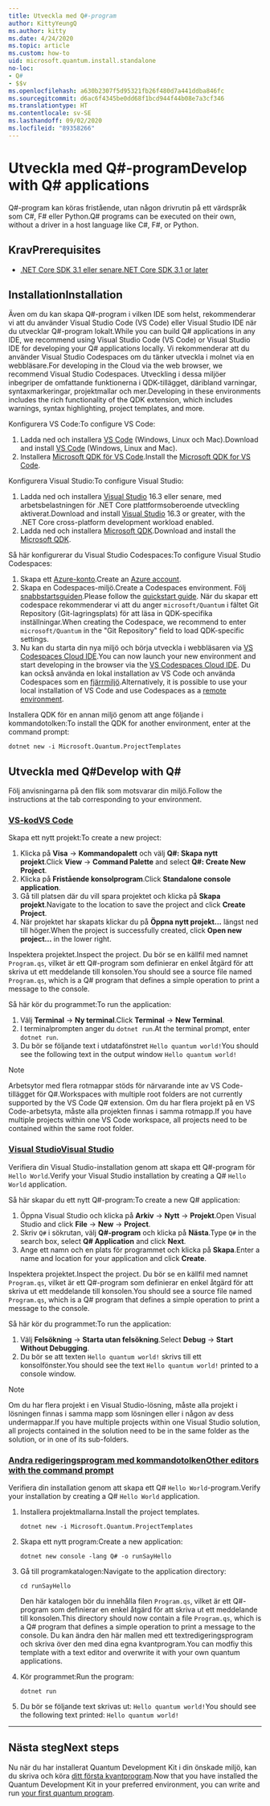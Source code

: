 ```yaml
---
title: Utveckla med Q#-program
author: KittyYeungQ
ms.author: kitty
ms.date: 4/24/2020
ms.topic: article
ms.custom: how-to
uid: microsoft.quantum.install.standalone
no-loc:
- Q#
- $$v
ms.openlocfilehash: a630b2307f5d95321fb26f480d7a441ddba846fc
ms.sourcegitcommit: d6ac6f4345be0dd68f1bcd944f44b08e7a3cf346
ms.translationtype: HT
ms.contentlocale: sv-SE
ms.lasthandoff: 09/02/2020
ms.locfileid: "89358266"
---
```

# <a name="develop-with-no-locq-applications"></a><span data-ttu-id="45d93-102">Utveckla med Q#-program</span><span class="sxs-lookup"><span data-stu-id="45d93-102">Develop with Q# applications</span></span>

<span data-ttu-id="45d93-103">Q#-program kan köras fristående, utan någon drivrutin på ett värdspråk som C#, F# eller Python.</span><span class="sxs-lookup"><span data-stu-id="45d93-103">Q# programs can be executed on their own, without a driver in a host language like C#, F#, or Python.</span></span>

## <a name="prerequisites"></a><span data-ttu-id="45d93-104">Krav</span><span class="sxs-lookup"><span data-stu-id="45d93-104">Prerequisites</span></span>

- [<span data-ttu-id="45d93-105">.NET Core SDK 3.1 eller senare</span><span class="sxs-lookup"><span data-stu-id="45d93-105">.NET Core SDK 3.1 or later</span></span>](https://www.microsoft.com/net/download)

## <a name="installation"></a><span data-ttu-id="45d93-106">Installation</span><span class="sxs-lookup"><span data-stu-id="45d93-106">Installation</span></span>

<span data-ttu-id="45d93-107">Även om du kan skapa Q#-program i vilken IDE som helst, rekommenderar vi att du använder Visual Studio Code (VS Code) eller Visual Studio IDE när du utvecklar Q#-program lokalt.</span><span class="sxs-lookup"><span data-stu-id="45d93-107">While you can build Q# applications in any IDE, we recommend using Visual Studio Code (VS Code) or Visual Studio IDE for developing your Q# applications locally.</span></span> <span data-ttu-id="45d93-108">Vi rekommenderar att du använder Visual Studio Codespaces om du tänker utveckla i molnet via en webbläsare.</span><span class="sxs-lookup"><span data-stu-id="45d93-108">For developing in the Cloud via the web browser, we recommend Visual Studio Codespaces.</span></span> <span data-ttu-id="45d93-109">Utveckling i dessa miljöer inbegriper de omfattande funktionerna i QDK-tillägget, däribland varningar, syntaxmarkeringar, projektmallar och mer.</span><span class="sxs-lookup"><span data-stu-id="45d93-109">Developing in these environments includes the rich functionality of the QDK extension, which includes warnings, syntax highlighting, project templates, and more.</span></span> 

<span data-ttu-id="45d93-110">Konfigurera VS Code:</span><span class="sxs-lookup"><span data-stu-id="45d93-110">To configure VS Code:</span></span>

1. <span data-ttu-id="45d93-111">Ladda ned och installera [VS Code](https://code.visualstudio.com/download) (Windows, Linux och Mac).</span><span class="sxs-lookup"><span data-stu-id="45d93-111">Download and install [VS Code](https://code.visualstudio.com/download) (Windows, Linux and Mac).</span></span>
2. <span data-ttu-id="45d93-112">Installera [Microsoft QDK för VS Code](https://marketplace.visualstudio.com/items?itemName=quantum.quantum-devkit-vscode).</span><span class="sxs-lookup"><span data-stu-id="45d93-112">Install the [Microsoft QDK for VS Code](https://marketplace.visualstudio.com/items?itemName=quantum.quantum-devkit-vscode).</span></span>

<span data-ttu-id="45d93-113">Konfigurera Visual Studio:</span><span class="sxs-lookup"><span data-stu-id="45d93-113">To configure Visual Studio:</span></span>

1. <span data-ttu-id="45d93-114">Ladda ned och installera [Visual Studio](https://visualstudio.microsoft.com/downloads/) 16.3 eller senare, med arbetsbelastningen för .NET Core plattformsoberoende utveckling aktiverat.</span><span class="sxs-lookup"><span data-stu-id="45d93-114">Download and install [Visual Studio](https://visualstudio.microsoft.com/downloads/) 16.3 or greater, with the .NET Core cross-platform development workload enabled.</span></span>
2. <span data-ttu-id="45d93-115">Ladda ned och installera [Microsoft QDK](https://marketplace.visualstudio.com/items?itemName=quantum.DevKit).</span><span class="sxs-lookup"><span data-stu-id="45d93-115">Download and install the [Microsoft QDK](https://marketplace.visualstudio.com/items?itemName=quantum.DevKit).</span></span>

<span data-ttu-id="45d93-116">Så här konfigurerar du Visual Studio Codespaces:</span><span class="sxs-lookup"><span data-stu-id="45d93-116">To configure Visual Studio Codespaces:</span></span>

1. <span data-ttu-id="45d93-117">Skapa ett [Azure-konto](https://azure.microsoft.com/free/).</span><span class="sxs-lookup"><span data-stu-id="45d93-117">Create an [Azure account](https://azure.microsoft.com/free/).</span></span>
2. <span data-ttu-id="45d93-118">Skapa en Codespaces-miljö.</span><span class="sxs-lookup"><span data-stu-id="45d93-118">Create a Codespaces environment.</span></span> <span data-ttu-id="45d93-119">Följ [snabbstartsguiden](https://docs.microsoft.com/visualstudio/codespaces/quickstarts/browser).</span><span class="sxs-lookup"><span data-stu-id="45d93-119">Please follow the [quickstart guide](https://docs.microsoft.com/visualstudio/codespaces/quickstarts/browser).</span></span> <span data-ttu-id="45d93-120">När du skapar ett codespace rekommenderar vi att du anger `microsoft/Quantum` i fältet Git Repository (Git-lagringsplats) för att läsa in QDK-specifika inställningar.</span><span class="sxs-lookup"><span data-stu-id="45d93-120">When creating the Codespace, we recommend to enter `microsoft/Quantum` in the "Git Repository" field to load QDK-specific settings.</span></span>
3. <span data-ttu-id="45d93-121">Nu kan du starta din nya miljö och börja utveckla i webbläsaren via [VS Codespaces Cloud IDE](https://online.visualstudio.com/environments).</span><span class="sxs-lookup"><span data-stu-id="45d93-121">You can now launch your new environment and start developing in the browser via the [VS Codespaces Cloud IDE](https://online.visualstudio.com/environments).</span></span> <span data-ttu-id="45d93-122">Du kan också använda en lokal installation av VS Code och använda Codespaces som en [fjärrmiljö](https://docs.microsoft.com/visualstudio/online/how-to/vscode).</span><span class="sxs-lookup"><span data-stu-id="45d93-122">Alternatively, it is possible to use your local installation of VS Code and use Codespaces as a [remote environment](https://docs.microsoft.com/visualstudio/online/how-to/vscode).</span></span>


<span data-ttu-id="45d93-123">Installera QDK för en annan miljö genom att ange följande i kommandotolken:</span><span class="sxs-lookup"><span data-stu-id="45d93-123">To install the QDK for another environment, enter at the command prompt:</span></span>

```dotnetcli
dotnet new -i Microsoft.Quantum.ProjectTemplates
```

## <a name="develop-with-no-locq"></a><span data-ttu-id="45d93-124">Utveckla med Q#</span><span class="sxs-lookup"><span data-stu-id="45d93-124">Develop with Q#</span></span>

<span data-ttu-id="45d93-125">Följ anvisningarna på den flik som motsvarar din miljö.</span><span class="sxs-lookup"><span data-stu-id="45d93-125">Follow the instructions at the tab corresponding to your environment.</span></span>

### <a name="vs-code"></a>[<span data-ttu-id="45d93-126">VS-kod</span><span class="sxs-lookup"><span data-stu-id="45d93-126">VS Code</span></span>](#tab/tabid-vscode)

<span data-ttu-id="45d93-127">Skapa ett nytt projekt:</span><span class="sxs-lookup"><span data-stu-id="45d93-127">To create a new project:</span></span>

1. <span data-ttu-id="45d93-128">Klicka på **Visa** -> **Kommandopalett** och välj **Q#: Skapa nytt projekt**.</span><span class="sxs-lookup"><span data-stu-id="45d93-128">Click **View** -> **Command Palette** and select **Q#: Create New Project**.</span></span>
2. <span data-ttu-id="45d93-129">Klicka på **Fristående konsolprogram**.</span><span class="sxs-lookup"><span data-stu-id="45d93-129">Click **Standalone console application**.</span></span>
3. <span data-ttu-id="45d93-130">Gå till platsen där du vill spara projektet och klicka på **Skapa projekt**.</span><span class="sxs-lookup"><span data-stu-id="45d93-130">Navigate to the location to save the project and click **Create Project**.</span></span>
4. <span data-ttu-id="45d93-131">När projektet har skapats klickar du på **Öppna nytt projekt...** längst ned till höger.</span><span class="sxs-lookup"><span data-stu-id="45d93-131">When the project is successfully created, click **Open new project...** in the lower right.</span></span>
        
<span data-ttu-id="45d93-132">Inspektera projektet.</span><span class="sxs-lookup"><span data-stu-id="45d93-132">Inspect the project.</span></span> <span data-ttu-id="45d93-133">Du bör se en källfil med namnet `Program.qs`, vilket är ett Q#-program som definierar en enkel åtgärd för att skriva ut ett meddelande till konsolen.</span><span class="sxs-lookup"><span data-stu-id="45d93-133">You should see a source file named `Program.qs`, which is a Q# program that defines a simple operation to print a message to the console.</span></span>

<span data-ttu-id="45d93-134">Så här kör du programmet:</span><span class="sxs-lookup"><span data-stu-id="45d93-134">To run the application:</span></span>
1. <span data-ttu-id="45d93-135">Välj **Terminal** -> **Ny terminal**.</span><span class="sxs-lookup"><span data-stu-id="45d93-135">Click **Terminal** -> **New Terminal**.</span></span>
2. <span data-ttu-id="45d93-136">I terminalprompten anger du `dotnet run`.</span><span class="sxs-lookup"><span data-stu-id="45d93-136">At the terminal prompt, enter `dotnet run`.</span></span>
3. <span data-ttu-id="45d93-137">Du bör se följande text i utdatafönstret `Hello quantum world!`</span><span class="sxs-lookup"><span data-stu-id="45d93-137">You should see the following text in the output window `Hello quantum world!`</span></span>


> [!NOTE]
> <span data-ttu-id="45d93-138">Arbetsytor med flera rotmappar stöds för närvarande inte av VS Code-tillägget för Q#.</span><span class="sxs-lookup"><span data-stu-id="45d93-138">Workspaces with multiple root folders are not currently supported by the VS Code Q# extension.</span></span> <span data-ttu-id="45d93-139">Om du har flera projekt på en VS Code-arbetsyta, måste alla projekten finnas i samma rotmapp.</span><span class="sxs-lookup"><span data-stu-id="45d93-139">If you have multiple projects within one VS Code workspace, all projects need to be contained within the same root folder.</span></span>

### <a name="visual-studio"></a>[<span data-ttu-id="45d93-140">Visual Studio</span><span class="sxs-lookup"><span data-stu-id="45d93-140">Visual Studio</span></span>](#tab/tabid-vs)

<span data-ttu-id="45d93-141">Verifiera din Visual Studio-installation genom att skapa ett Q#-program för `Hello World`.</span><span class="sxs-lookup"><span data-stu-id="45d93-141">Verify your Visual Studio installation by creating a Q# `Hello World` application.</span></span>

<span data-ttu-id="45d93-142">Så här skapar du ett nytt Q#-program:</span><span class="sxs-lookup"><span data-stu-id="45d93-142">To create a new Q# application:</span></span>
1. <span data-ttu-id="45d93-143">Öppna Visual Studio och klicka på **Arkiv** -> **Nytt** -> **Projekt**.</span><span class="sxs-lookup"><span data-stu-id="45d93-143">Open Visual Studio and click **File** -> **New** -> **Project**.</span></span>
2. <span data-ttu-id="45d93-144">Skriv `Q#` i sökrutan, välj **Q#-program** och klicka på **Nästa**.</span><span class="sxs-lookup"><span data-stu-id="45d93-144">Type `Q#` in the search box, select **Q# Application** and click **Next**.</span></span>
3. <span data-ttu-id="45d93-145">Ange ett namn och en plats för programmet och klicka på **Skapa**.</span><span class="sxs-lookup"><span data-stu-id="45d93-145">Enter a name and location for your application and click **Create**.</span></span>


<span data-ttu-id="45d93-146">Inspektera projektet.</span><span class="sxs-lookup"><span data-stu-id="45d93-146">Inspect the project.</span></span> <span data-ttu-id="45d93-147">Du bör se en källfil med namnet `Program.qs`, vilket är ett Q#-program som definierar en enkel åtgärd för att skriva ut ett meddelande till konsolen.</span><span class="sxs-lookup"><span data-stu-id="45d93-147">You should see a source file named `Program.qs`, which is a Q# program that defines a simple operation to print a message to the console.</span></span>

<span data-ttu-id="45d93-148">Så här kör du programmet:</span><span class="sxs-lookup"><span data-stu-id="45d93-148">To run the application:</span></span>
1. <span data-ttu-id="45d93-149">Välj **Felsökning** -> **Starta utan felsökning**.</span><span class="sxs-lookup"><span data-stu-id="45d93-149">Select **Debug** -> **Start Without Debugging**.</span></span>
2. <span data-ttu-id="45d93-150">Du bör se att texten `Hello quantum world!` skrivs till ett konsolfönster.</span><span class="sxs-lookup"><span data-stu-id="45d93-150">You should see the text `Hello quantum world!` printed to a console window.</span></span>

> [!NOTE]
> <span data-ttu-id="45d93-151">Om du har flera projekt i en Visual Studio-lösning, måste alla projekt i lösningen finnas i samma mapp som lösningen eller i någon av dess undermappar.</span><span class="sxs-lookup"><span data-stu-id="45d93-151">If you have multiple projects within one Visual Studio solution, all projects contained in the solution need to be in the same folder as the solution, or in one of its sub-folders.</span></span>  

### <a name="other-editors-with-the-command-prompt"></a>[<span data-ttu-id="45d93-152">Andra redigeringsprogram med kommandotolken</span><span class="sxs-lookup"><span data-stu-id="45d93-152">Other editors with the command prompt</span></span>](#tab/tabid-cmdline)

<span data-ttu-id="45d93-153">Verifiera din installation genom att skapa ett Q# `Hello World`-program.</span><span class="sxs-lookup"><span data-stu-id="45d93-153">Verify your installation by creating a Q# `Hello World` application.</span></span>

1. <span data-ttu-id="45d93-154">Installera projektmallarna.</span><span class="sxs-lookup"><span data-stu-id="45d93-154">Install the project templates.</span></span>

    ```dotnetcli
    dotnet new -i Microsoft.Quantum.ProjectTemplates
    ```

1. <span data-ttu-id="45d93-155">Skapa ett nytt program:</span><span class="sxs-lookup"><span data-stu-id="45d93-155">Create a new application:</span></span>
    ```dotnetcli
    dotnet new console -lang Q# -o runSayHello
    ```

1. <span data-ttu-id="45d93-156">Gå till programkatalogen:</span><span class="sxs-lookup"><span data-stu-id="45d93-156">Navigate to the application directory:</span></span>
    ```dotnetcli
    cd runSayHello
    ```

    <span data-ttu-id="45d93-157">Den här katalogen bör du innehålla filen `Program.qs`, vilket är ett Q#-program som definierar en enkel åtgärd för att skriva ut ett meddelande till konsolen.</span><span class="sxs-lookup"><span data-stu-id="45d93-157">This directory should now contain a file `Program.qs`, which is a Q# program that defines a simple operation to print a message to the console.</span></span> <span data-ttu-id="45d93-158">Du kan ändra den här mallen med ett textredigeringsprogram och skriva över den med dina egna kvantprogram.</span><span class="sxs-lookup"><span data-stu-id="45d93-158">You can modfiy this template with a text editor and overwrite it with your own quantum applications.</span></span> 

1. <span data-ttu-id="45d93-159">Kör programmet:</span><span class="sxs-lookup"><span data-stu-id="45d93-159">Run the program:</span></span>
    ```dotnetcli
    dotnet run
    ```

1. <span data-ttu-id="45d93-160">Du bör se följande text skrivas ut: `Hello quantum world!`</span><span class="sxs-lookup"><span data-stu-id="45d93-160">You should see the following text printed: `Hello quantum world!`</span></span>

***

## <a name="next-steps"></a><span data-ttu-id="45d93-161">Nästa steg</span><span class="sxs-lookup"><span data-stu-id="45d93-161">Next steps</span></span>

<span data-ttu-id="45d93-162">Nu när du har installerat Quantum Development Kit i din önskade miljö, kan du skriva och köra [ditt första kvantprogram](xref:microsoft.quantum.quickstarts.qrng).</span><span class="sxs-lookup"><span data-stu-id="45d93-162">Now that you have installed the Quantum Development Kit in your preferred environment, you can write and run [your first quantum program](xref:microsoft.quantum.quickstarts.qrng).</span></span>
